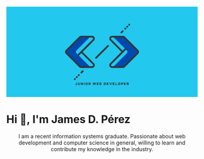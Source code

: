 ![](webDevbanner.png)

<h1> Hi 👋, I'm James D. Pérez</h1>

<p align="center">I am a recent information systems graduate. Passionate about web development and computer science in general, willing to learn and contribute my knowledge in the industry.</p>

